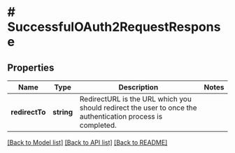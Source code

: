 # # SuccessfulOAuth2RequestResponse

## Properties

Name | Type | Description | Notes
------------ | ------------- | ------------- | -------------
**redirectTo** | **string** | RedirectURL is the URL which you should redirect the user to once the authentication process is completed. |

[[Back to Model list]](../../README.md#models) [[Back to API list]](../../README.md#endpoints) [[Back to README]](../../README.md)
